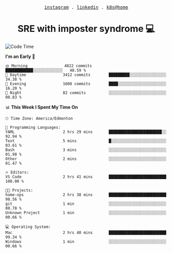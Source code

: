 <p align="center">
  <samp>
    <a href="https://www.instagram.com/lildrunkensmurf/">instagram</a> .
    <a href="https://www.linkedin.com/in/joryirving/">linkedin</a> .
    <a href="https://github.com/joryirving/k3s-home-cluster">k8s@home</a>
  </samp>
</p>

<h1 align="center">
  SRE with imposter syndrome 💻
</h1>

<!--START_SECTION:waka-->
![Code Time](http://img.shields.io/badge/Code%20Time-121%20hrs%2031%20mins-blue)

**I'm an Early 🐤** 

```text
🌞 Morning                4822 commits        ████████████░░░░░░░░░░░░░   48.59 % 
🌆 Daytime                3412 commits        █████████░░░░░░░░░░░░░░░░   34.38 % 
🌃 Evening                1608 commits        ████░░░░░░░░░░░░░░░░░░░░░   16.20 % 
🌙 Night                  82 commits          ░░░░░░░░░░░░░░░░░░░░░░░░░   00.83 % 
```


📊 **This Week I Spent My Time On** 

```text
🕑︎ Time Zone: America/Edmonton

💬 Programming Languages: 
YAML                     2 hrs 29 mins       ███████████████████████░░   92.94 % 
Text                     5 mins              █░░░░░░░░░░░░░░░░░░░░░░░░   03.61 % 
Bash                     3 mins              ░░░░░░░░░░░░░░░░░░░░░░░░░   01.98 % 
Other                    2 mins              ░░░░░░░░░░░░░░░░░░░░░░░░░   01.47 % 

🔥 Editors: 
VS Code                  2 hrs 41 mins       █████████████████████████   100.00 % 

🐱‍💻 Projects: 
home-ops                 2 hrs 38 mins       █████████████████████████   98.56 % 
git                      1 min               ░░░░░░░░░░░░░░░░░░░░░░░░░   00.78 % 
Unknown Project          1 min               ░░░░░░░░░░░░░░░░░░░░░░░░░   00.66 % 

💻 Operating System: 
Mac                      2 hrs 40 mins       █████████████████████████   99.34 % 
Windows                  1 min               ░░░░░░░░░░░░░░░░░░░░░░░░░   00.66 % 
```


<!--END_SECTION:waka-->